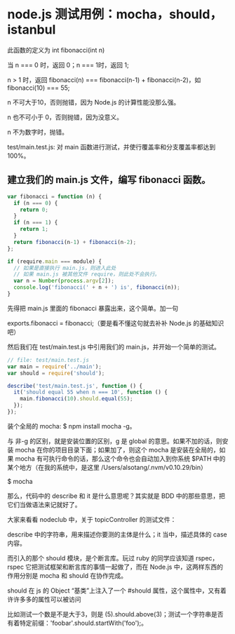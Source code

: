 # node.js 测试用例：mocha，should，istanbul

此函数的定义为 int fibonacci(int n)

当 n === 0 时，返回 0；n === 1时，返回 1;

n > 1 时，返回 fibonacci(n) === fibonacci(n-1) + fibonacci(n-2)，如 fibonacci(10) === 55;

n 不可大于10，否则抛错，因为 Node.js 的计算性能没那么强。

n 也不可小于 0，否则抛错，因为没意义。

n 不为数字时，抛错。

test/main.test.js: 对 main 函数进行测试，并使行覆盖率和分支覆盖率都达到 100%。

## 建立我们的 main.js 文件，编写 fibonacci 函数。

```js
var fibonacci = function (n) {
  if (n === 0) {
    return 0;
  }
  if (n === 1) {
    return 1;
  }
  return fibonacci(n-1) + fibonacci(n-2);
};

if (require.main === module) {
  // 如果是直接执行 main.js，则进入此处
  // 如果 main.js 被其他文件 require，则此处不会执行。
  var n = Number(process.argv[2]);
  console.log('fibonacci(' + n + ') is', fibonacci(n));
}
```

先得把 main.js 里面的 fibonacci 暴露出来，这个简单。加一句

exports.fibonacci = fibonacci;（要是看不懂这句就去补补 Node.js 的基础知识吧）

然后我们在 test/main.test.js 中引用我们的 main.js，并开始一个简单的测试。

```js
// file: test/main.test.js
var main = require('../main');
var should = require('should');

describe('test/main.test.js', function () {
  it('should equal 55 when n === 10', function () {
    main.fibonacci(10).should.equal(55);
  });
});
```

装个全局的 mocha: $ npm install mocha -g。

 与 非-g 的区别，就是安装位置的区别，g 是 global 的意思。如果不加的话，则安装 mocha 在你的项目目录下面；如果加了，则这个 mocha 是安装在全局的，如果 mocha 有可执行命令的话，那么这个命令也会自动加入到你系统 $PATH 中的某个地方（在我的系统中，是这里 /Users/alsotang/.nvm/v0.10.29/bin）

$ mocha

那么，代码中的 describe 和 it 是什么意思呢？其实就是 BDD 中的那些意思，把它们当做语法来记就好了。

大家来看看 nodeclub 中，关于 topicController 的测试文件：

describe 中的字符串，用来描述你要测的主体是什么；it 当中，描述具体的 case 内容。

而引入的那个 should 模块，是个断言库。玩过 ruby 的同学应该知道 rspec，rspec 它把测试框架和断言库的事情一起做了，而在 Node.js 中，这两样东西的作用分别是 mocha 和 should 在协作完成。

should 在 js 的 Object “基类”上注入了一个 #should 属性，这个属性中，又有着许许多多的属性可以被访问

比如测试一个数是不是大于3，则是 (5).should.above(3)；测试一个字符串是否有着特定前缀：'foobar'.should.startWith('foo');。
